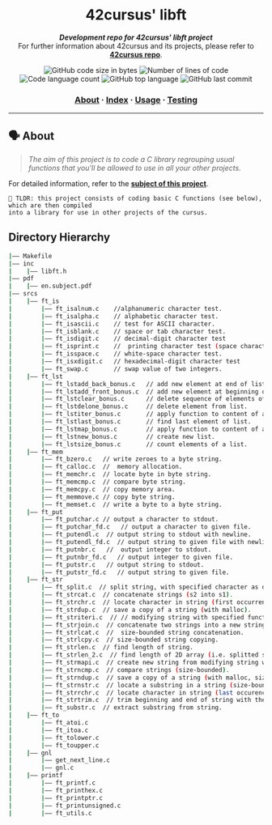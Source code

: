 

<h1 align="center">
	42cursus' libft
</h1>

<p align="center">
	<b><i>Development repo for 42cursus' libft project</i></b><br>
	For further information about 42cursus and its projects, please refer to <a href="https://github.com/Aelbakouri/1337_cursus"><b>42cursus repo</b></a>.
</p>

<p align="center">
	<img alt="GitHub code size in bytes" src="https://img.shields.io/github/languages/code-size/Aelbakouri/libft?color=blueviolet" />
	<img alt="Number of lines of code" src="https://img.shields.io/tokei/lines/github/Aelbakouri/libft?color=blueviolet" />
	<img alt="Code language count" src="https://img.shields.io/github/languages/count/Aelbakouri/libft?color=blue" />
	<img alt="GitHub top language" src="https://img.shields.io/github/languages/top/Aelbakouri/libft?color=blue" />
	<img alt="GitHub last commit" src="https://img.shields.io/github/last-commit/Aelbakouri/libft?color=brightgreen" />
</p>

<h3 align="center">
	<a href="#%EF%B8%8F-about">About</a>
	<span> · </span>
	<a href="#-index">Index</a>
	<span> · </span>
	<a href="#%EF%B8%8F-usage">Usage</a>
	<span> · </span>
	<a href="#-testing">Testing</a>
</h3>

---

## 🗣️ About

> _The aim of this project is to code a C library regrouping usual functions that you'll be allowed to use in all your other projects._

For detailed information, refer to the [**subject of this project**](https://github.com/appinha/42cursus/tree/master/_PDFs).

	🚀 TLDR: this project consists of coding basic C functions (see below), which are then compiled
	into a library for use in other projects of the cursus.

## Directory Hierarchy
```bash
|—— Makefile
|—— inc
|    |—— libft.h
|—— pdf
|    |—— en.subject.pdf
|—— srcs
|    |—— ft_is
|        |—— ft_isalnum.c    //alphanumeric character test.
|        |—— ft_isalpha.c    // alphabetic character test.
|        |—— ft_isascii.c    // test for ASCII character.
|        |—— ft_isblank.c    // space or tab character test.
|        |—— ft_isdigit.c    // decimal-digit character test
|        |—— ft_isprint.c    //  printing character test (space character inclusive).
|        |—— ft_isspace.c    // white-space character test.
|        |—— ft_isxdigit.c   // hexadecimal-digit character test
|        |—— ft_swap.c       // swap value of two integers.
|    |—— ft_lst
|        |—— ft_lstadd_back_bonus.c   // add new element at end of list.
|        |—— ft_lstadd_front_bonus.c  // add new element at beginning of list.
|        |—— ft_lstclear_bonus.c      // delete sequence of elements of list from a starting point.
|        |—— ft_lstdelone_bonus.c     // delete element from list.
|        |—— ft_lstiter_bonus.c       // apply function to content of all lists elements.
|        |—— ft_lstlast_bonus.c       // find last element of list.
|        |—— ft_lstmap_bonus.c        // apply function to content of all lists elements into new list.
|        |—— ft_lstnew_bonus.c        // create new list.
|        |—— ft_lstsize_bonus.c       // count elements of a list.
|    |—— ft_mem
|        |—— ft_bzero.c   // write zeroes to a byte string.
|        |—— ft_calloc.c  //  memory allocation.
|        |—— ft_memchr.c  // locate byte in byte string.
|        |—— ft_memcmp.c  // compare byte string.
|        |—— ft_memcpy.c  // copy memory area.
|        |—— ft_memmove.c // copy byte string.
|        |—— ft_memset.c  // write a byte to a byte string.
|    |—— ft_put
|        |—— ft_putchar.c // output a character to stdout.
|        |—— ft_putchar_fd.c   // output a character to given file.
|        |—— ft_putendl.c  // output string to stdout with newline.
|        |—— ft_putendl_fd.c  // output string to given file with newline.
|        |—— ft_putnbr.c   //  output integer to stdout.
|        |—— ft_putnbr_fd.c   // output integer to given file.
|        |—— ft_putstr.c   // output string to stdout.
|        |—— ft_putstr_fd.c   // output string to given file.
|    |—— ft_str
|        |—— ft_split.c  // split string, with specified character as delimiter, into an array of strings.
|        |—— ft_strcat.c  // concatenate strings (s2 into s1).
|        |—— ft_strchr.c  // locate character in string (first occurrence).
|        |—— ft_strdup.c  // save a copy of a string (with malloc).
|        |—— ft_striteri.c  // // modifying string with specified function.
|        |—— ft_strjoin.c  // concatenate two strings into a new string (with malloc).
|        |—— ft_strlcat.c  //  size-bounded string concatenation.
|        |—— ft_strlcpy.c  // size-bounded string copying.
|        |—— ft_strlen.c  // find length of string.
|        |—— ft_strlen_2.c  // find length of 2D array (i.e. splitted string).
|        |—— ft_strmapi.c  // create new string from modifying string with specified function.
|        |—— ft_strncmp.c  // compare strings (size-bounded).
|        |—— ft_strndup.c  // save a copy of a string (with malloc, size-bounded).
|        |—— ft_strnstr.c  // locate a substring in a string (size-bounded).
|        |—— ft_strrchr.c  // locate character in string (last occurence).
|        |—— ft_strtrim.c  // trim beginning and end of string with the specified characters.
|        |—— ft_substr.c  // extract substring from string.
|    |—— ft_to
|        |—— ft_atoi.c
|        |—— ft_itoa.c
|        |—— ft_tolower.c
|        |—— ft_toupper.c
|    |—— gnl
|        |—— get_next_line.c
|        |—— gnl.c
|    |—— printf
|        |—— ft_printf.c
|        |—— ft_printhex.c
|        |—— ft_printptr.c
|        |—— ft_printunsigned.c
|        |—— ft_utils.c
```
